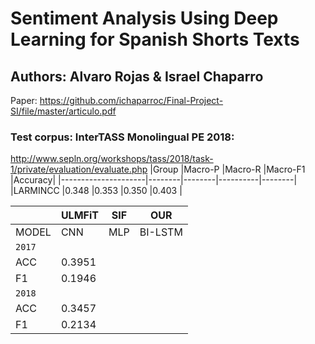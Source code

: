# Sentiment Analysis Using Deep Learning for Spanish Shorts Texts
## Authors: Alvaro Rojas & Israel Chaparro

Paper: https://github.com/ichaparroc/Final-Project-SI/file/master/articulo.pdf

### Test corpus: InterTASS Monolingual PE 2018:
http://www.sepln.org/workshops/tass/2018/task-1/private/evaluation/evaluate.php
|Group                |Macro-P |Macro-R |Macro-F1  |Accuracy|
|---------------------|--------|--------|----------|--------|
|LARMINCC             |0.348   |0.353   |0.350     |0.403   |

|       | ULMFiT | SIF    | OUR    | 
|-------|--------|--------|--------|
| MODEL | CNN    | MLP    | BI-LSTM|
|              `2017`              |
| ACC   | 0.3951 |        |        |
| F1    | 0.1946 |        |        |
|              `2018`              |
| ACC   | 0.3457 |        |        |
| F1    | 0.2134 |        |        |
